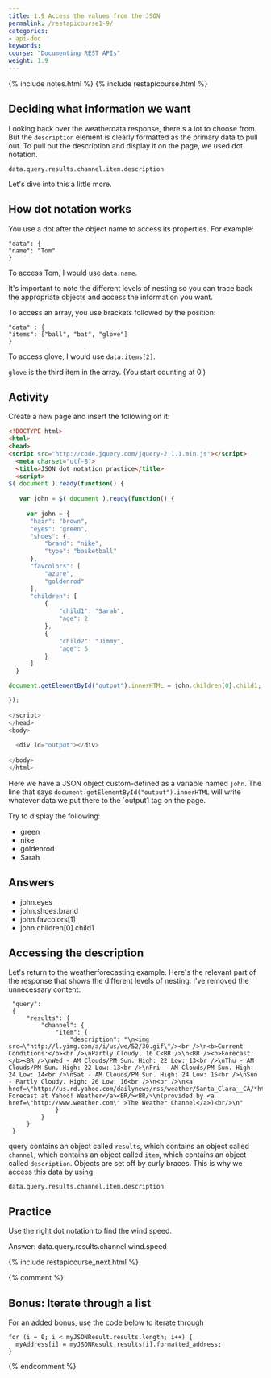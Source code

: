 ```yaml
---
title: 1.9 Access the values from the JSON
permalink: /restapicourse1-9/
categories:
- api-doc
keywords: 
course: "Documenting REST APIs"
weight: 1.9
---
```

{% include notes.html %}
{% include restapicourse.html %}

## Deciding what information we want

Looking back over the weatherdata response, there's a lot to choose from. But the `description` element is clearly formatted as the primary data to pull out. To pull out the description and display it on the page, we used dot notation.

```
data.query.results.channel.item.description
```

Let's dive into this a little more.

## How dot notation works

You use a dot after the object name to access its properties. For example:

```
"data": {
"name": "Tom"
}
```

To access Tom, I would use `data.name`.

It's important to note the different levels of nesting so you can trace back the appropriate objects and access the information you want. 

To access an array, you use brackets followed by the position:

```
"data" : {
"items": ["ball", "bat", "glove"]
}
```

To access glove, I would use `data.items[2]`.

`glove` is the third item in the array. (You start counting at 0.)

## Activity

Create a new page and insert the following on it:

```html
<!DOCTYPE html>
<html>
<head>
<script src="http://code.jquery.com/jquery-2.1.1.min.js"></script>
  <meta charset="utf-8">
  <title>JSON dot notation practice</title>
  <script>
$( document ).ready(function() {
    
   var john = $( document ).ready(function() {
                  
     var john = {
      "hair": "brown",
      "eyes": "green",
      "shoes": {
          "brand": "nike",
          "type": "basketball"
      },
      "favcolors": [
          "azure",
          "goldenrod"
      ],
      "children": [
          {
              "child1": "Sarah",
              "age": 2
          },
          {
              "child2": "Jimmy",
              "age": 5
          }
      ]
  }

document.getElementById("output").innerHTML = john.children[0].child1; 

});
    
</script>
</head>
<body>
 
  <div id="output"></div>
  
</body>
</html>
```

Here we have a JSON object custom-defined as a variable named `john`. The line that says `document.getElementById("output").innerHTML` will write whatever data we put there to the `output1 tag on the page.

Try to display the following: 

* green
* nike
* goldenrod
* Sarah

## Answers

* john.eyes
* john.shoes.brand
* john.favcolors[1]
* john.children[0].child1

## Accessing the description

Let's return to the weatherforecasting example. Here's the relevant part of the response that shows the different levels of nesting. I've removed the unnecessary content.

```
 "query":
 {
     "results": {
         "channel": {
             "item": {
                 "description": "\n<img src=\"http://l.yimg.com/a/i/us/we/52/30.gif\"/><br />\n<b>Current Conditions:</b><br />\nPartly Cloudy, 16 C<BR />\n<BR /><b>Forecast:</b><BR />\nWed - AM Clouds/PM Sun. High: 22 Low: 13<br />\nThu - AM Clouds/PM Sun. High: 22 Low: 13<br />\nFri - AM Clouds/PM Sun. High: 24 Low: 14<br />\nSat - AM Clouds/PM Sun. High: 24 Low: 15<br />\nSun - Partly Cloudy. High: 26 Low: 16<br />\n<br />\n<a href=\"http://us.rd.yahoo.com/dailynews/rss/weather/Santa_Clara__CA/*http://weather.yahoo.com/forecast/USCA1018_c.html\">Full Forecast at Yahoo! Weather</a><BR/><BR/>\n(provided by <a href=\"http://www.weather.com\" >The Weather Channel</a>)<br/>\n"
             }
         }
     }
 }
```
query contains an object called `results`, which contains an object called `channel`, which contains an object called `item`, which contains an object called `description`. Objects are set off by curly braces. This is why we access this data by using

```
data.query.results.channel.item.description
```

## Practice

Use the right dot notation to find the wind speed.

Answer: data.query.results.channel.wind.speed

{% include restapicourse_next.html %}

{% comment %} 
## Bonus: Iterate through a list

For an added bonus, use the code below to iterate through
```
for (i = 0; i < myJSONResult.results.length; i++) {
  myAddress[i] = myJSONResult.results[i].formatted_address;
}
```
{% endcomment %}


